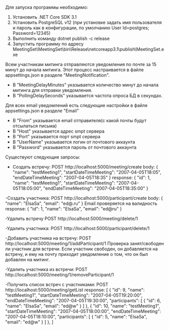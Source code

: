 Для запуска программы необходимо:
1. Установить .NET Core SDK 3.1
2. Установить PostgreSQL v12 (при установке задать имя пользователя и пароль как в конфигурации, по умолчанию User Id=postgres; Password=12345)
3. Выполнить команду dotnet publish -c release
4. Запустить программу по адресу MeetingSet\MeetingSet\bin\Release\netcoreapp3.1\publish\MeetingSet.exe

Всем участникам митинга отправляются уведомления по почте за 15 минут до начала митинга.
Этот процесс настраивается в файле appsettings.json в разделе "MeetingNotification". 
- В "MeetingDelayMinutes" указывается количество минут до начала митинга для отправки уведомления.
- В "PollingDelaySeconds" указывается частота опроса БД в секундах.

Для всех email уведомлений есть следующие настройки в файле appsettings.json в разделе "Email"
- В "From" указывается email отправителя(с какой почты будут отсылаться письма)
- В "Host" указывается адрес smpt сервера
- В "Port" указывается порт smpt сервера
- В "UserName" указывается логин от почтового аккаунта
- В "Password" указывается пароль от почтового аккаунта


Существуют следующие запросы:
- Создать встречу:
POST http://localhost:5000/meeting/create 
body:
{
  "name": "testMeeting1",
  "startDateTimeMeeting": "2007-04-05T18:05",
  "endDateTimeMeeting": "2007-04-05T18:35"
}
response:
{
    "id": 1,
    "name": "testMeeting1",
    "startDateTimeMeeting": "2007-04-05T18:05:00",
    "endDateTimeMeeting": "2007-04-05T18:35:00"
}

-Создать участника:
POST http://localhost:5000/participant/create
body:
{
  "name": "ElsaSa",
  "email": "ed@.ru"
}
Email проверяется на валидность
response:
{
    "id": 1,
    "name": "ElsaSa",
    "email": "ed@ru"
}

-Удалить встречу
POST http://localhost:5000/meeting/delete/1

-Удалить участника:
POST  http://localhost:5000/participant/delete/1

-Добавить участника на встречу:
POST  http://localhost:5000/meeting/1/addParticipant/1
Проверка занят/свободен ли участник для встречи.
Если участник свободен, он добавляется на встречу, и ему на почту приходит уведомление о том, что он был добавлен на митинг.

-Удалить участника из встречи:
POST  http://localhost:5000/meeting/1/removeParticipant/1

-Получить список встреч с участниками:
POST http://localhost:5000/meeting/getList
response:
[
    {
        "id": 9,
        "name": "testMeeting1",
        "startDateTimeMeeting": "2007-04-05T19:20:00",
        "endDateTimeMeeting": "2007-04-05T19:30:00",
        "participants": [
            {
                "id": 6,
                "name": "ElsaSa",
                "email": "ed@w"
            }
        ]
    },
    {
        "id": 10,
        "name": "testMeeting1",
        "startDateTimeMeeting": "2007-04-05T18:00:00",
        "endDateTimeMeeting": "2007-04-05T18:10:00",
        "participants": [
            {
                "id": 5,
                "name": "ElsaSa",
                "email": "ed@w"
            }
        ]
    },
]

